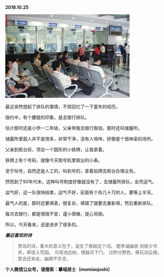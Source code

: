 
          
            
**2018.10.25**



![](img/51001-41d64a4d94c313b2.jpeg)




最近突然想起了排队的事情，不禁回忆了一下童年的经历。

隐约中，有个朦胧的印象，是去银行排队。

估计那时还是小学一二年级，父亲带我去银行取钱，那时还叫储蓄所。

储蓄所里面人并不是很多，非常干净，没有人喧哗，好像是个很神圣的场所。

父亲到柜台前，领会一个圆形的小铁牌，让我拿着。

铁牌上有个号码，就像今天取号机里取出的小条。

至于叫号，自然还是人工的，叫到号的，拿着贴牌去柜台办理业务。

然而到了90年代末，这种叫号制度好像就没有了，去储蓄所排队，全凭运气。

运气好，这一队很快结束，运气不好，前面有个存几十万的人，要等上半天。

最气人的是，那时还要填表，很复杂，填错了就要去重新填，然后重新排队。

每次去银行，都是惴惴不安，谨小慎微，提心吊胆。

所以，今天看来，还是进步了很多的。


***最近喜欢的诗***
>贾岛的诗，重大的意义在于，诞生了推敲这个词。
题李凝幽居
闲居少邻并，草径入荒园。
鸟宿池边树，僧敲月下门。
过桥分野色，移石动云根。
暂去还来此，幽期不负言。




**个人微信公众号，请搜索：摹喵居士（momiaojushi）**

          
        